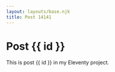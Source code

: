 ```yaml
---
layout: layouts/base.njk
title: Post 14141
---
```


# Post {{ id }}

This is post {{ id }} in my Eleventy project.
